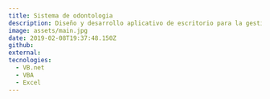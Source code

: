```yaml
---
title: Sistema de odontologia
description: Diseño y desarrollo aplicativo de escritorio para la gestión contable y de pacientes para el consultorio odontológico  <a href='https://www.facebook.com/saluddental.ortodoncia'>Salud Dental & Ortodoncia</a>
image: assets/main.jpg
date: 2019-02-08T19:37:48.150Z
github: 
external: 
tecnologies:
  - VB.net
  - VBA
  - Excel
---
```

